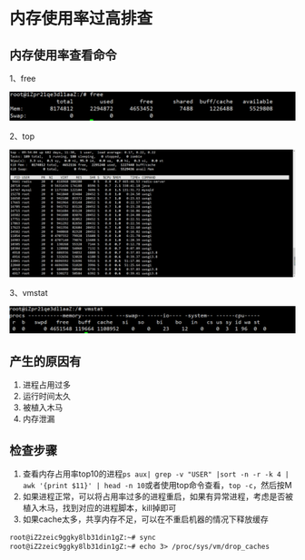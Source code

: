# 内存使用率过高排查

## 内存使用率查看命令

1、free

![free](./images/free.png)

2、top

![top](./images/top.png)

3、vmstat

![vmstat](./images/vmstat.png)

## 产生的原因有
1. 进程占用过多
2. 运行时间太久
3. 被植入木马
4. 内存泄漏

## 检查步骤

1. 查看内存占用率top10的进程`ps aux| grep -v "USER" |sort -n -r -k 4 | awk '{print $11}' | head -n 10`或者使用top命令查看，`top -c`，然后按M
2. 如果进程正常，可以将占用率过多的进程重启，如果有异常进程，考虑是否被植入木马，找到对应的进程脚本，kill掉即可
3. 如果cache太多，共享内存不足，可以在不重启机器的情况下释放缓存

```
root@iZ2zeic9ggky8lb31din1gZ:~# sync
root@iZ2zeic9ggky8lb31din1gZ:~# echo 3> /proc/sys/vm/drop_caches
```

